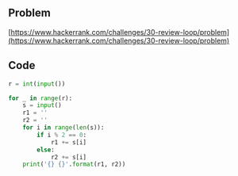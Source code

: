 ## Problem

[https://www.hackerrank.com/challenges/30-review-loop/problem](https://www.hackerrank.com/challenges/30-review-loop/problem)

## Code

```py
r = int(input())

for _ in range(r):
    s = input()
    r1 = ''
    r2 = ''
    for i in range(len(s)):
        if i % 2 == 0:
            r1 += s[i]
        else:
            r2 += s[i]
    print('{} {}'.format(r1, r2))
```